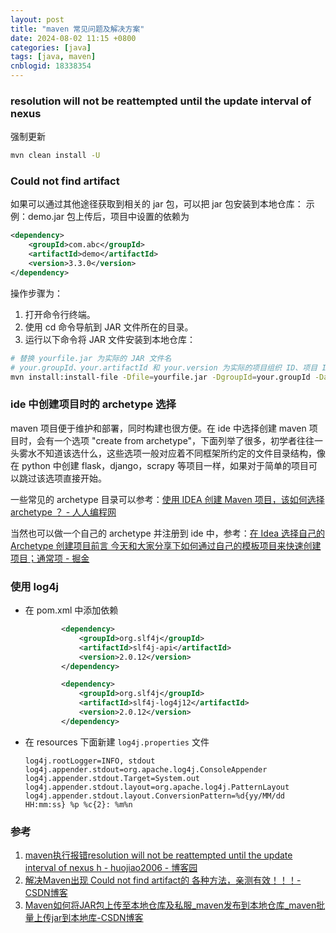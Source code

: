 ```yaml
---
layout: post
title: "maven 常见问题及解决方案"
date: 2024-08-02 11:15 +0800
categories: [java]
tags: [java, maven]
cnblogid: 18338354
---
```


### resolution will not be reattempted until the update interval of nexus
强制更新
```bash
mvn clean install -U
```



### Could not find artifact
如果可以通过其他途径获取到相关的 jar 包，可以把 jar 包安装到本地仓库：
示例：demo.jar 包上传后，项目中设置的依赖为
```xml
<dependency>
    <groupId>com.abc</groupId>
    <artifactId>demo</artifactId>
    <version>3.3.0</version>
</dependency>
```
操作步骤为：
1. 打开命令行终端。
2. 使用 cd 命令导航到 JAR 文件所在的目录。
3. 运行以下命令将 JAR 文件安装到本地仓库：
```bash
# 替换 yourfile.jar 为实际的 JAR 文件名
# your.groupId、your.artifactId 和 your.version 为实际的项目组织 ID、项目 ID 和版本号
mvn install:install-file -Dfile=yourfile.jar -DgroupId=your.groupId -DartifactId=your.artifactId -Dversion=your.version -Dpackaging=jar
```



### ide 中创建项目时的 archetype 选择

maven 项目便于维护和部署，同时构建也很方便。在 ide 中选择创建 maven 项目时，会有一个选项 "create from archetype"，下面列举了很多，初学者往往一头雾水不知道该选什么，这些选项一般对应着不同框架所约定的文件目录结构，像在 python 中创建 flask，django，scrapy 等项目一样，如果对于简单的项目可以跳过该选项直接开始。

一些常见的 archetype 目录可以参考：[使用 IDEA 创建 Maven 项目，该如何选择 archetype ？ - 人人编程网](https://www.hxstrive.com/article/1265.htm#catalogue_16)

当然也可以做一个自己的 archetype 并注册到 ide 中，参考：[在 Idea 选择自己的 Archetype 创建项目前言 今天和大家分享下如何通过自己的模板项目来快速创建项目；通常项 - 掘金](https://juejin.cn/post/7340573362216271913)



### 使用 log4j

- 在 pom.xml 中添加依赖

  ```xml
          <dependency>
              <groupId>org.slf4j</groupId>
              <artifactId>slf4j-api</artifactId>
              <version>2.0.12</version>
          </dependency>
  
          <dependency>
              <groupId>org.slf4j</groupId>
              <artifactId>slf4j-log4j12</artifactId>
              <version>2.0.12</version>
          </dependency>
  ```

- 在 resources 下面新建 `log4j.properties` 文件

  ```properties
  log4j.rootLogger=INFO, stdout
  log4j.appender.stdout=org.apache.log4j.ConsoleAppender
  log4j.appender.stdout.Target=System.out
  log4j.appender.stdout.layout=org.apache.log4j.PatternLayout
  log4j.appender.stdout.layout.ConversionPattern=%d{yy/MM/dd HH:mm:ss} %p %c{2}: %m%n
  ```

  

### 参考
1. [maven执行报错resolution will not be reattempted until the update interval of nexus h - huojiao2006 - 博客园](https://www.cnblogs.com/huojiao2006/articles/5195965.html)
2. [解决Maven出现 Could not find artifact的 各种方法，亲测有效！！！-CSDN博客](https://blog.csdn.net/2301_79779756/article/details/138077045)
3. [Maven如何将JAR包上传至本地仓库及私服_maven发布到本地仓库_maven批量上传jar到本地库-CSDN博客](https://blog.csdn.net/2401_83703835/article/details/137472299)

